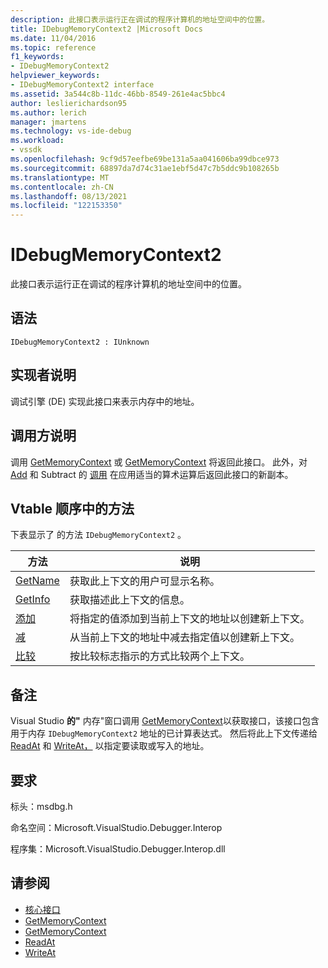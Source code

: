 ```yaml
---
description: 此接口表示运行正在调试的程序计算机的地址空间中的位置。
title: IDebugMemoryContext2 |Microsoft Docs
ms.date: 11/04/2016
ms.topic: reference
f1_keywords:
- IDebugMemoryContext2
helpviewer_keywords:
- IDebugMemoryContext2 interface
ms.assetid: 3a544c8b-11dc-46bb-8549-261e4ac5bbc4
author: leslierichardson95
ms.author: lerich
manager: jmartens
ms.technology: vs-ide-debug
ms.workload:
- vssdk
ms.openlocfilehash: 9cf9d57eefbe69be131a5aa041606ba99dbce973
ms.sourcegitcommit: 68897da7d74c31ae1ebf5d47c7b5ddc9b108265b
ms.translationtype: MT
ms.contentlocale: zh-CN
ms.lasthandoff: 08/13/2021
ms.locfileid: "122153350"
---
```

# <a name="idebugmemorycontext2"></a>IDebugMemoryContext2
此接口表示运行正在调试的程序计算机的地址空间中的位置。

## <a name="syntax"></a>语法

```
IDebugMemoryContext2 : IUnknown
```

## <a name="notes-for-implementers"></a>实现者说明
 调试引擎 (DE) 实现此接口来表示内存中的地址。

## <a name="notes-for-callers"></a>调用方说明
 调用 [GetMemoryContext](../../../extensibility/debugger/reference/idebugproperty2-getmemorycontext.md) 或 [GetMemoryContext](../../../extensibility/debugger/reference/idebugreference2-getmemorycontext.md) 将返回此接口。 此外，对 [Add](../../../extensibility/debugger/reference/idebugmemorycontext2-add.md) 和 Subtract 的 [调用](../../../extensibility/debugger/reference/idebugmemorycontext2-subtract.md) 在应用适当的算术运算后返回此接口的新副本。

## <a name="methods-in-vtable-order"></a>Vtable 顺序中的方法
 下表显示了 的方法 `IDebugMemoryContext2` 。

|方法|说明|
|------------|-----------------|
|[GetName](../../../extensibility/debugger/reference/idebugmemorycontext2-getname.md)|获取此上下文的用户可显示名称。|
|[GetInfo](../../../extensibility/debugger/reference/idebugmemorycontext2-getinfo.md)|获取描述此上下文的信息。|
|[添加](../../../extensibility/debugger/reference/idebugmemorycontext2-add.md)|将指定的值添加到当前上下文的地址以创建新上下文。|
|[减](../../../extensibility/debugger/reference/idebugmemorycontext2-subtract.md)|从当前上下文的地址中减去指定值以创建新上下文。|
|[比较](../../../extensibility/debugger/reference/idebugmemorycontext2-compare.md)|按比较标志指示的方式比较两个上下文。|

## <a name="remarks"></a>备注
 Visual Studio **的"** 内存"窗口调用 [GetMemoryContext](../../../extensibility/debugger/reference/idebugproperty2-getmemorycontext.md)以获取接口，该接口包含用于内存 `IDebugMemoryContext2` 地址的已计算表达式。 然后将此上下文传递给 [ReadAt](../../../extensibility/debugger/reference/idebugmemorybytes2-readat.md) 和 [WriteAt，](../../../extensibility/debugger/reference/idebugmemorybytes2-writeat.md) 以指定要读取或写入的地址。

## <a name="requirements"></a>要求
 标头：msdbg.h

 命名空间：Microsoft.VisualStudio.Debugger.Interop

 程序集：Microsoft.VisualStudio.Debugger.Interop.dll

## <a name="see-also"></a>请参阅
- [核心接口](../../../extensibility/debugger/reference/core-interfaces.md)
- [GetMemoryContext](../../../extensibility/debugger/reference/idebugproperty2-getmemorycontext.md)
- [GetMemoryContext](../../../extensibility/debugger/reference/idebugreference2-getmemorycontext.md)
- [ReadAt](../../../extensibility/debugger/reference/idebugmemorybytes2-readat.md)
- [WriteAt](../../../extensibility/debugger/reference/idebugmemorybytes2-writeat.md)
